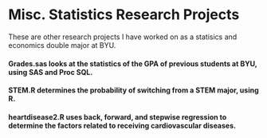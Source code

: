 # Misc. Statistics Research Projects
These are other research projects I have worked on as a statisics and economics double major at BYU. 

#### Grades.sas looks at the statistics of the GPA of previous students at BYU, using SAS and Proc SQL. 
#### STEM.R determines the probability of switching from a STEM major, using R. 
#### heartdisease2.R uses back, forward, and stepwise regression to determine the factors related to receiving cardiovascular  diseases.
